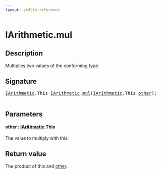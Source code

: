 ```yaml
---
layout: stdlib-reference
---
```


# IArithmetic\.mul

## Description

Multiplies two values of the conforming type.



## Signature 

<pre>
<a href="index.md" class="code_type">IArithmetic</a>.<span class="code_keyword">This</span> <a href="index.md" class="code_type">IArithmetic</a>.<a href="mul.md">mul</a>(<a href="index.md" class="code_type">IArithmetic</a>.<span class="code_keyword">This</span> <a href="mul.md#decl-other" class="code_param">other</a>);

</pre>

## Parameters

####  <a id="decl-other"></a>other  : [IArithmetic](index.md)\.This
The value to multiply with <span class='code'>this</span>.


## Return value
The product of <span class='code'>this</span> and <span class='code'><a href="mul.md#decl-other" class="code_param">other</a></span>.



<script>
// Fix .md links to .html when on ReadTheDocs
if (window.location.hostname.includes('readthedocs') || 
    window.location.hostname.includes('rtfd.io')) {
  document.addEventListener('DOMContentLoaded', function() {
    const links = document.querySelectorAll('a');
    links.forEach(link => {
      const href = link.getAttribute('href');
      if (href && href.includes('.md')) {
        // This regex will handle .md links with or without fragment identifiers or query parameters
        link.href = link.href.replace(/(.+)\.md(#[^?]*)?(\?.*)?$/, '$1.html$2$3');
      }
    });
  });
}
</script>
